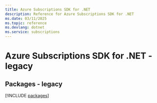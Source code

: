 ```yaml
---
title: Azure Subscriptions SDK for .NET
description: Reference for Azure Subscriptions SDK for .NET
ms.date: 03/11/2025
ms.topic: reference
ms.devlang: dotnet
ms.service: subscriptions
---
```

# Azure Subscriptions SDK for .NET - legacy
## Packages - legacy
[!INCLUDE [packages](subscriptions-index.md)]